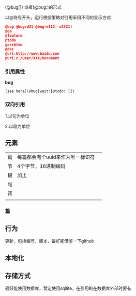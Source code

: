 (@bug[]) 或者(@bug:)的形式

以@符号开头，运行根据策略对引用采用不同的显示方式

```json
@bug @bug:d21 @bug[e112, u2321]
@qa
@feature
@todo
@archive
@doc
@url:http://www.baidu.com
@uri:c:/User/XXX/Document

```

### 引用属性

**bug**

```
[see here](@bug[wait:[@todo: ]])
```



### 双向引用

1.以句为单位

2.以段为单位

## 元素

|      |                                  |      |
| ---- | -------------------------------- | ---- |
| 篇   | 每篇都会有个uuid来作为唯一标识符 |      |
| 节   | 4个字节，16进制编码              |      |
| 段   | 加上                             |      |
| 句   |                                  |      |
| 词   |                                  |      |
|      |                                  |      |

### 篇



## 行为

更新，包括编号，版本，最好能借鉴一下github

## 本地化

## 存储方式

最好能使用数据库，暂定使用sqllite，在引用的在数据库外部时要有